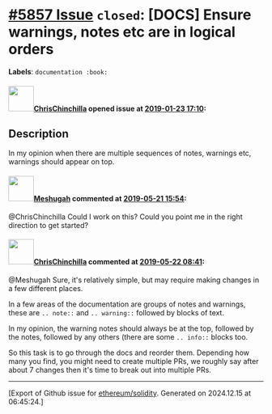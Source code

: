 # [\#5857 Issue](https://github.com/ethereum/solidity/issues/5857) `closed`: [DOCS] Ensure warnings, notes etc are in logical orders
**Labels**: `documentation :book:`


#### <img src="https://avatars.githubusercontent.com/u/42080?u=54f700afa4263a5f86d2036b7ae598c2a2b419c0&v=4" width="50">[ChrisChinchilla](https://github.com/ChrisChinchilla) opened issue at [2019-01-23 17:10](https://github.com/ethereum/solidity/issues/5857):

## Description

In my opinion when there are multiple sequences of notes, warnings etc, warnings should appear on top.

#### <img src="https://avatars.githubusercontent.com/u/5532672?u=0dd49338f6fa8975d7f510e8d9352d02822c9ca5&v=4" width="50">[Meshugah](https://github.com/Meshugah) commented at [2019-05-21 15:54](https://github.com/ethereum/solidity/issues/5857#issuecomment-494450832):

@ChrisChinchilla Could I work on this? Could you point me in the right direction to get started?

#### <img src="https://avatars.githubusercontent.com/u/42080?u=54f700afa4263a5f86d2036b7ae598c2a2b419c0&v=4" width="50">[ChrisChinchilla](https://github.com/ChrisChinchilla) commented at [2019-05-22 08:41](https://github.com/ethereum/solidity/issues/5857#issuecomment-494710485):

@Meshugah Sure, it's relatively simple, but may require making changes in a few different places.

In a few areas of the documentation are groups of notes and warnings, these are `.. note::` and `.. warning::` followed by blocks of text.

In my opinion, the warning notes should always be at the top, followed by the notes, followed by any others (there are some `.. info::` blocks too.

So this task is to go through the docs and reorder them. Depending how many you find, you might need to create multiple PRs, we roughly say after about 7 changes then it's time to break out into multiple PRs.


-------------------------------------------------------------------------------



[Export of Github issue for [ethereum/solidity](https://github.com/ethereum/solidity). Generated on 2024.12.15 at 06:45:24.]
